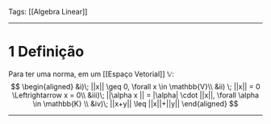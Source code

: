 Tags: [[Algebra Linear]]

---
# 1   Definição
Para ter uma norma, em um [[Espaço Vetorial]] $\mathbb{V}$:
$$
\begin{aligned}
&i)\; ||x|| \geq 0, \forall x \in \mathbb{V}\\
&ii) \; ||x|| = 0 \Leftrightarrow x = 0\\
&iii)\; ||\alpha x || = |\alpha| \cdot ||x||, \forall \alpha \in \mathbb{K} \\
&iv)\; ||x+y|| \leq ||x||+||y||
\end{aligned}
$$


---

